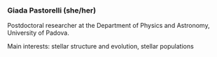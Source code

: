 ### Giada Pastorelli (she/her) 

Postdoctoral researcher at the Department of Physics and Astronomy, University of Padova. 

Main interests: stellar structure and evolution, stellar populations

<!--
**gpastorelli-unipd/gpastorelli-unipd** is a ✨ _special_ ✨ repository because its `README.md` (this file) appears on your GitHub profile.

Here are some ideas to get you started:

- 🔭 I’m currently working on ...
- 🌱 I’m currently learning ...
- 👯 I’m looking to collaborate on ...
- 🤔 I’m looking for help with ...
- 💬 Ask me about ...
- 📫 How to reach me: ...
- 😄 Pronouns: ...
- ⚡ Fun fact: ...
-->
